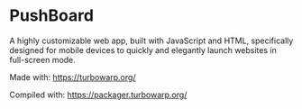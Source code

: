# PushBoard
A highly customizable web app, built with JavaScript and HTML, specifically designed for mobile devices to quickly and elegantly launch websites in full-screen mode.

Made with: https://turbowarp.org/

Compiled with: https://packager.turbowarp.org/
